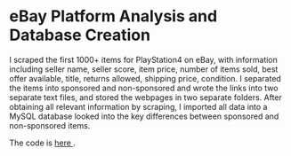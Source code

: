 # eBay Platform Analysis and Database Creation 
I scraped the first 1000+ items for PlayStation4 on eBay, with information including seller name, seller score, item price, number of items sold, best offer available, title, returns allowed, shipping price, condition. I separated the items into sponsored and non-sponsored and wrote the links into two separate text files, and stored the webpages in two separate folders. After obtaining all relevant information by scraping, I imported all data into a MySQL database looked into the key differences between sponsored and non-sponsored items.

The code is <a href="https://github.com/suteli/ebay_items_scraping_and_database_creation/blob/master/ebay_items_scraping_and_database_creation.ipynb"> here </a>.
